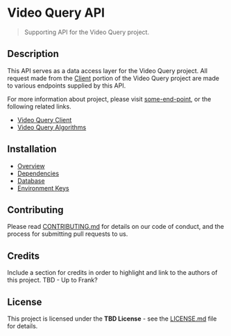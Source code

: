 # Video Query API

> Supporting API for the Video Query project. 

## Description

This API serves as a data access layer for the Video Query project. All request made from the 
[Client](https://github.com/fetorres/video-query) portion of the Video Query project are made to various endpoints 
supplied by this API. 

For more information about project, please visit [some-end-point](some-end-point), or the following related links.

- [Video Query Client](https://github.com/fetorres/video-query)
- [Video Query Algorithms](https://github.com/fetorres/video-query-algorithms)

## Installation

- [Overview]()
- [Dependencies]()
- [Database]()
- [Environment Keys]()

## Contributing

Please read [CONTRIBUTING.md](CONTRIBUTING.md) for details on our code of conduct, and the process for submitting pull 
requests to us.

## Credits

Include a section for credits in order to highlight and link to the authors of this project. 
TBD - Up to Frank?

## License

This project is licensed under the **TBD License** - see the [LICENSE.md](LICENSE.md) file for details.

